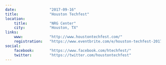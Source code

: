 ```yaml
---
date:               "2017-09-16"
title:              "Houston Techfest"
location:           
    title:          "NRG Center"
    city:           "Houston, TX"
links:
    www:            "http://www.houstontechfest.com/"
    registration:   "https://www.eventbrite.com/e/houston-techfest-2017-tickets-34244064920"
social:
    facebook:       "https://www.facebook.com/htechfest/"
    twitter:        "https://twitter.com/houstontechfest"
---
```

